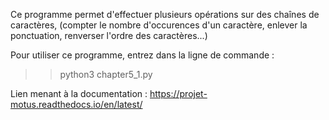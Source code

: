 Ce programme permet d'effectuer plusieurs opérations sur des chaînes de caractères, 
(compter le nombre d'occurences d'un caractère, enlever la ponctuation, renverser l'ordre des caractères...)

Pour utiliser ce programme, entrez dans la ligne de commande :
>>python3 chapter5_1.py

Lien menant à la documentation :
https://projet-motus.readthedocs.io/en/latest/